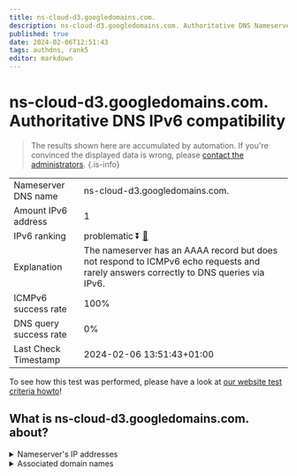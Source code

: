 ```yaml
---
title: ns-cloud-d3.googledomains.com.
description: ns-cloud-d3.googledomains.com. Authoritative DNS Nameserver IPv6 compatibility
published: true
date: 2024-02-06T12:51:43
tags: authdns, rank5
editor: markdown
---
```


# ns-cloud-d3.googledomains.com. Authoritative DNS IPv6 compatibility

> The results shown here are accumulated by automation. If you're convinced the displayed data is wrong, please [contact the administrators](/howto/chat). 
{.is-info}




|   |   |
| - | - |
| Nameserver DNS name | ns-cloud-d3.googledomains.com.
| Amount IPv6 address | 1
| IPv6 ranking | problematic :arrow_double_down: [🔗](/howto/ranking) |
| Explanation | The nameserver has an AAAA record but does not respond to ICMPv6 echo requests and rarely answers correctly to DNS queries via IPv6. |
| ICMPv6 success rate | 100%|
| DNS query success rate | 0% |
| Last Check Timestamp | 2024-02-06 13:51:43+01:00 |

To see how this test was performed, please have a look at [our website test criteria howto](/howto/testcriteria/authdns)!


## What is ns-cloud-d3.googledomains.com. about?




<details>
<summary>Nameserver's IP addresses</summary>

2001:4860:4802:36::6d

</details>



<details>
<summary>Associated domain names</summary>

www.voltdb.com

</details>
